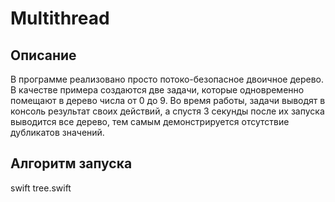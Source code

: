 # Multithread

## Описание

В программе реализовано просто потоко-безопасное двоичное дерево. В качестве примера создаются две задачи, которые одновременно помещают в дерево числа от 0 до 9. Во время работы, задачи выводят в консоль результат своих действий, а спустя 3 секунды после их запуска выводится все дерево, тем самым демонстрируется отсутствие дубликатов значений.   

## Алгоритм запуска

swift tree.swift
